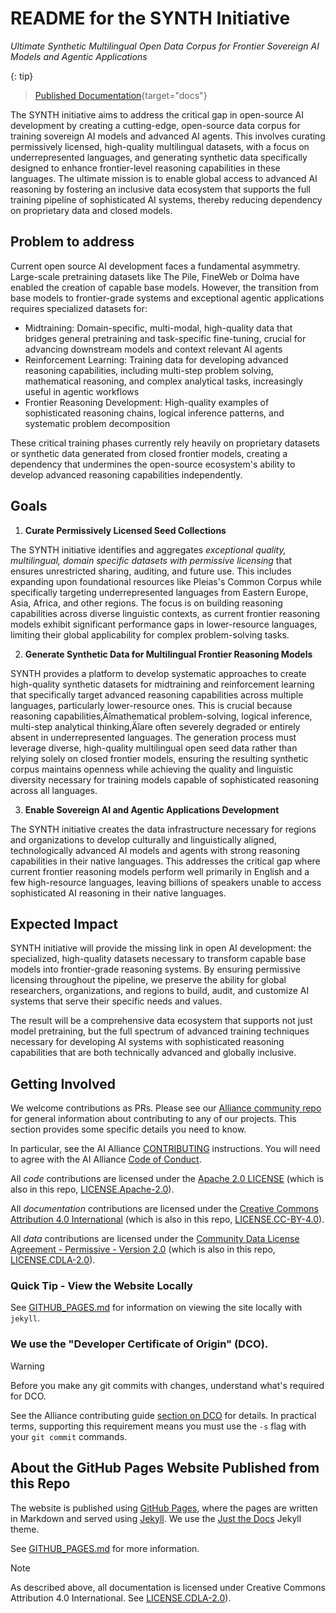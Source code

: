 # README for the SYNTH Initiative

_Ultimate Synthetic Multilingual Open Data Corpus for Frontier Sovereign AI Models and Agentic Applications_

{: tip}
> [Published Documentation](https://the-ai-alliance.github.io/SYNTH-initiative/){target="docs"}

The SYNTH initiative aims to address the critical gap in open-source AI development by creating a cutting-edge, open-source data corpus for training sovereign AI models and advanced AI agents. This involves curating permissively licensed, high-quality multilingual datasets, with a focus on underrepresented languages, and generating synthetic data specifically designed to enhance frontier-level reasoning capabilities in these languages. The ultimate mission is to enable global access to advanced AI reasoning by fostering an inclusive data ecosystem that supports the full training pipeline of sophisticated AI systems, thereby reducing dependency on proprietary data and closed models.

## Problem to address

Current open source AI development faces a fundamental asymmetry. Large-scale pretraining datasets like The Pile, FineWeb or Dolma have enabled the creation of capable base models. However, the transition from base models to frontier-grade systems and exceptional agentic applications requires specialized datasets for:

- Midtraining: Domain-specific, multi-modal, high-quality data that bridges general pretraining and task-specific fine-tuning, crucial for advancing downstream models and context relevant AI agents  
- Reinforcement Learning: Training data for developing advanced reasoning capabilities, including multi-step problem solving, mathematical reasoning, and complex analytical tasks, increasingly useful in agentic workflows  
- Frontier Reasoning Development: High-quality examples of sophisticated reasoning chains, logical inference patterns, and systematic problem decomposition 


These critical training phases currently rely heavily on proprietary datasets or synthetic data generated from closed frontier models, creating a dependency that undermines the open-source ecosystem's ability to develop advanced reasoning capabilities independently.

## Goals

1. **Curate Permissively Licensed Seed Collections**

The SYNTH initiative identifies and aggregates *exceptional quality, multilingual, domain specific* *datasets with permissive licensing* that ensures unrestricted sharing, auditing, and future use. This includes expanding upon foundational resources like Pleias's Common Corpus while specifically targeting underrepresented languages from Eastern Europe, Asia, Africa, and other regions. The focus is on building reasoning capabilities across diverse linguistic contexts, as current frontier reasoning models exhibit significant performance gaps in lower-resource languages, limiting their global applicability for complex problem-solving tasks.

2. **Generate Synthetic Data for Multilingual Frontier Reasoning Models**

SYNTH provides a platform to develop systematic approaches to create high-quality synthetic datasets for midtraining and reinforcement learning that specifically target advanced reasoning capabilities across multiple languages, particularly lower-resource ones. This is crucial because reasoning capabilities‚Äîmathematical problem-solving, logical inference, multi-step analytical thinking‚Äîare often severely degraded or entirely absent in underrepresented languages. The generation process must leverage diverse, high-quality multilingual open seed data rather than relying solely on closed frontier models, ensuring the resulting synthetic corpus maintains openness while achieving the quality and linguistic diversity necessary for training models capable of sophisticated reasoning across all languages.

3. **Enable Sovereign AI and Agentic Applications Development**

The SYNTH initiative creates the data infrastructure necessary for regions and organizations to develop culturally and linguistically aligned, technologically advanced AI models and agents with strong reasoning capabilities in their native languages. This addresses the critical gap where current frontier reasoning models perform well primarily in English and a few high-resource languages, leaving billions of speakers unable to access sophisticated AI reasoning in their native languages.

## Expected Impact

SYNTH initiative will provide the missing link in open AI development: the specialized, high-quality datasets necessary to transform capable base models into frontier-grade reasoning systems. By ensuring permissive licensing throughout the pipeline, we preserve the ability for global researchers, organizations, and regions to build, audit, and customize AI systems that serve their specific needs and values.

The result will be a comprehensive data ecosystem that supports not just model pretraining, but the full spectrum of advanced training techniques necessary for developing AI systems with sophisticated reasoning capabilities that are both technically advanced and globally inclusive.


## Getting Involved

We welcome contributions as PRs. Please see our [Alliance community repo](https://github.com/The-AI-Alliance/community/) for general information about contributing to any of our projects. This section provides some specific details you need to know.

In particular, see the AI Alliance [CONTRIBUTING](https://github.com/The-AI-Alliance/community/blob/main/CONTRIBUTING.md) instructions. You will need to agree with the AI Alliance [Code of Conduct](https://github.com/The-AI-Alliance/community/blob/main/CODE_OF_CONDUCT.md).

All _code_ contributions are licensed under the [Apache 2.0 LICENSE](https://github.com/The-AI-Alliance/community/blob/main/LICENSE.Apache-2.0) (which is also in this repo, [LICENSE.Apache-2.0](LICENSE.Apache-2.0)).

All _documentation_ contributions are licensed under the [Creative Commons Attribution 4.0 International](https://github.com/The-AI-Alliance/community/blob/main/LICENSE.CC-BY-4.0) (which is also in this repo, [LICENSE.CC-BY-4.0](LICENSE.CC-BY-4.0)).

All _data_ contributions are licensed under the [Community Data License Agreement - Permissive - Version 2.0](https://github.com/The-AI-Alliance/community/blob/main/LICENSE.CDLA-2.0) (which is also in this repo, [LICENSE.CDLA-2.0](LICENSE.CDLA-2.0)).

### Quick Tip - View the Website Locally

See [GITHUB_PAGES.md](GITHUB_PAGES.md) for information on viewing the site locally with `jekyll`.

### We use the "Developer Certificate of Origin" (DCO).

> [!WARNING]
> Before you make any git commits with changes, understand what's required for DCO.

See the Alliance contributing guide [section on DCO](https://github.com/The-AI-Alliance/community/blob/main/CONTRIBUTING.md#developer-certificate-of-origin) for details. In practical terms, supporting this requirement means you must use the `-s` flag with your `git commit` commands.

## About the GitHub Pages Website Published from this Repo

The website is published using [GitHub Pages](https://pages.github.com/), where the pages are written in Markdown and served using [Jekyll](https://github.com/jekyll/jekyll). We use the [Just the Docs](https://just-the-docs.github.io/just-the-docs/) Jekyll theme.

See [GITHUB_PAGES.md](GITHUB_PAGES.md) for more information.

> [!NOTE]
> As described above, all documentation is licensed under Creative Commons Attribution 4.0 International. See [LICENSE.CDLA-2.0](LICENSE.CDLA-2.0)).
